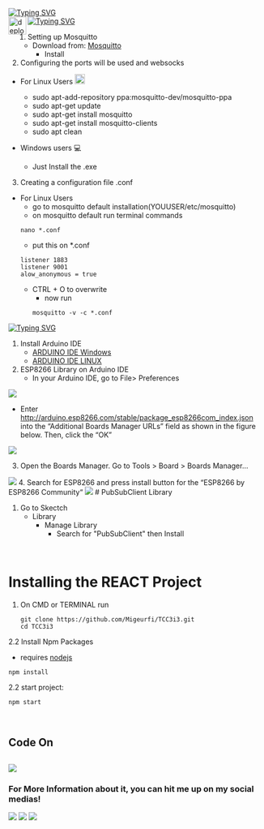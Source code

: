 [![Typing SVG](https://readme-typing-svg.herokuapp.com?font=Fira+Code&size=35&pause=1000&color=F70000&width=435&lines=TCC+3i3)](https://git.io/typing-svg)
<br>
[![Typing SVG](https://readme-typing-svg.herokuapp.com?font=Fira+Code&size=30&pause=1000&color=0FA400&width=435&lines=Setup+Mosquitto)](https://git.io/typing-svg)<img src="https://user-images.githubusercontent.com/91486755/185505116-05f9f700-7c20-40f0-b513-2895385133fd.png" width="35"   alt="deploy" align="left">

1. Setting up Mosquitto
   - Download from: [Mosquitto](https://mosquitto.org/download/)
     - Install
2. Configuring the ports will be used and websocks
* For Linux Users <img src="https://user-images.githubusercontent.com/91486755/185505274-146442df-69c2-46d9-a158-f3b8de448cf8.png" width="20"  alt="deploy" align="justify" >



  - sudo apt-add-repository ppa:mosquitto-dev/mosquitto-ppa
  - sudo apt-get update
  - sudo apt-get install mosquitto
  - sudo apt-get install mosquitto-clients
  - sudo apt clean
* Windows users :computer:
  - Just Install the .exe
3. Creating a configuration file .conf
* For Linux Users
  - go to mosquitto default installation(YOUUSER/etc/mosquitto)
  - on mosquitto default run terminal commands
  ```
  nano *.conf
  ```
  - put this on *.conf
  ```
  listener 1883
  listener 9001
  alow_anonymous = true
  ```
  - CTRL + O to overwrite
    - now run 
    ```
    mosquitto -v -c *.conf
    ```
[![Typing SVG](https://readme-typing-svg.herokuapp.com?font=Fira+Code&size=30&pause=1000&color=A513F7&width=435&lines=ARDUINO+IDE)](https://git.io/typing-svg)
1. Install Arduino IDE
   * [ARDUINO IDE Windows](https://downloads.arduino.cc/arduino-1.8.19-windows.exe)
   * [ARDUINO IDE LINUX](https://downloads.arduino.cc/arduino-1.8.19-linux64.tar.xz)
2. ESP8266 Library on Arduino IDE
   * In your Arduino IDE, go to File> Preferences
<img src="https://i0.wp.com/randomnerdtutorials.com/wp-content/uploads/2019/07/Install-ESP8266-Board-add-on-in-Arduino-IDE-open-preferences.png?w=197&quality=100&strip=all&ssl=1">

   *  Enter http://arduino.esp8266.com/stable/package_esp8266com_index.json into the “Additional Boards Manager URLs” field as shown in the figure below. Then, click the “OK”
<img src="https://i0.wp.com/randomnerdtutorials.com/wp-content/uploads/2019/07/Install-ESP8266-Board-add-on-in-Arduino-IDE-enter-URL.png?w=722&quality=100&strip=all&ssl=1">

3. Open the Boards Manager. Go to Tools > Board > Boards Manager…
<img src="https://i0.wp.com/randomnerdtutorials.com/wp-content/uploads/2019/07/Install-ESP8266-Board-add-on-in-Arduino-IDE-open-boards-manager.png?w=671&quality=100&strip=all&ssl=1">
4. Search for ESP8266 and press install button for the “ESP8266 by ESP8266 Community“
<img src="https://i0.wp.com/randomnerdtutorials.com/wp-content/uploads/2019/07/Install-ESP8266-Board-add-on-in-Arduino-IDE-search-ESP8266.png?w=786&quality=100&strip=all&ssl=1">
# PubSubClient Library

1. Go to Skectch
   * Library
      - Manage Library
         - Search for "PubSubClient" then Install
<br>

# Installing the REACT Project


1. On CMD or TERMINAL run
   ```
   git clone https://github.com/Migeurfi/TCC3i3.git
   cd TCC3i3
   ```
2.2 Install Npm Packages
   * requires [nodejs](https://nodejs.org/en/)
   ```
   npm install 
   ```
2.2 start project:
   ```
   npm start
   ```
     
<br>
<h2>Code On<h2>
<p align="left">
  <a href="https://skillicons.dev">
    <img src="https://skillicons.dev/icons?i=vscode,arduino,react,nodejs,css,js,git" />
  </a>
</p>
   
   <h3>For More Information about it, you can hit me up on my social medias!</h3>

[![](https://img.shields.io/badge/Instagram-E4405F?style=for-the-badge&logo=instagram&logoColor=white)](https://www.instagram.com/4ktmiguer/)
[![](https://img.shields.io/badge/Twitter-1DA1F2?style=for-the-badge&logo=twitter&logoColor=white)](https://twitter.com/Miguerkkk)
[![](https://img.shields.io/badge/Facebook-1877F2?style=for-the-badge&logo=facebook&logoColor=white)](https://www.facebook.com/MiguerKK)
